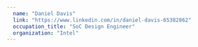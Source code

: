 ```yaml
---
  name: "Daniel Davis"
  link: "https://www.linkedin.com/in/daniel-davis-65382862"
  occupation_title: "SoC Design Engineer"
  organization: "Intel"
---
```

